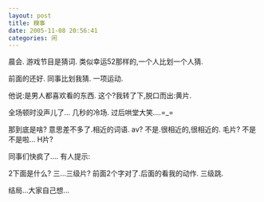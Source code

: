 ```yaml
---
layout: post
title: 糗事
date: 2005-11-08 20:56:41
categories: 闲
---
```

晨会.
游戏节目是猜词.
类似幸运52那样的,一个人比划一个人猜.

前面的还好.
同事比划我猜.
一项运动.

他说:是男人都喜欢看的东西.
这个?我转了下,脱口而出:黄片.

全场顿时没声儿了...
几秒的冷场.
过后哄堂大笑....=_=

那到底是啥?
意思差不多了.相近的词语.
av?
不是.很相近的,很相近的.
毛片?
不是不是啦...
H片?

同事们快疯了....
有人提示:

2下面是什么?
三...三级片?
前面2个字对了.后面的看我的动作.
三级跳.


结局...大家自己想...